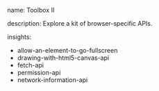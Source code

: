 name: Toolbox II

description: Explore a kit of browser-specific APIs.

insights:
  - allow-an-element-to-go-fullscreen
  - drawing-with-html5-canvas-api
  - fetch-api
  - permission-api
  - network-information-api

